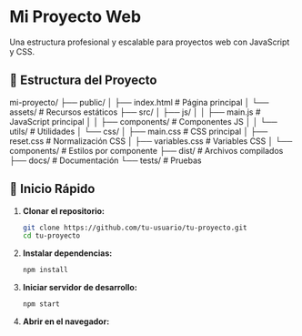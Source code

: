# Mi Proyecto Web

Una estructura profesional y escalable para proyectos web con JavaScript y CSS.

## 📁 Estructura del Proyecto
mi-proyecto/
├── public/
│   ├── index.html          # Página principal
│   └── assets/             # Recursos estáticos
├── src/
│   ├── js/
│   │   ├── main.js         # JavaScript principal
│   │   ├── components/     # Componentes JS
│   │   └── utils/          # Utilidades
│   └── css/
│       ├── main.css        # CSS principal
│       ├── reset.css       # Normalización CSS
│       ├── variables.css   # Variables CSS
│       └── components/     # Estilos por componente
├── dist/                   # Archivos compilados
├── docs/                   # Documentación
└── tests/                  # Pruebas

## 🚀 Inicio Rápido

1. **Clonar el repositorio:**
   ```bash
   git clone https://github.com/tu-usuario/tu-proyecto.git
   cd tu-proyecto

2. **Instalar dependencias:**
   ```bash
   npm install

3. **Iniciar servidor de desarrollo:**
   ```bash
   npm start

4. **Abrir en el navegador:**